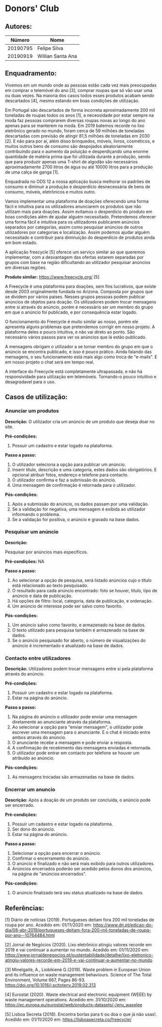# Donors' Club

## Autores:

| Número   | Nome              |
| -------- | ----------------- |
| 20190795 | Felipe Silva      |
| 20190919 | Willian Santa Ana |

## Enquadramento:

Vivemos em um mundo onde as pessoas estão cada vez mais preocupadas em comprar o telemóvel do ano [3], comprar roupas que só vão usar uma ou duas vezes. Na maioria dos casos todos esses produtos acabam sendo descartados [4], mesmo estando em boas condições de utilização.

Em Portugal são descartados de forma incorreta aproximadamente 200 mil toneladas de roupas todos os anos [1], a necessidade por estar sempre na moda faz pessoas comprarem diversas roupas novas ao longo do ano apenas para se manterem na moda. Em 2019 batemos recorde no lixo eletrônico gerado no mundo, foram cerca de 59 milhões de toneladas descartadas com previsão de atingir 81,5 milhões de toneladas em 2030 [2]. E não para por aí, além disso brinquedos, móveis, livros, cosméticos, e muitos outros bens de consumo são despojados aleatoriamente contribuindo para o aumento da poluição e desperdiçando uma enorme quantidade de matéria prima que foi utilizada durante a produção, sendo que para produzir apenas uma T-shirt de algodão são necessários aproximadamente 2700 litros de água ou até 10000 litros para a produção de uma calça de ganga [1].

Enquadrada no ODS 12 a nossa aplicação busca melhorar os padrões de consumo e diminuir a produção e desperdício desnecessária de bens de consumo, móveis, eletrônicos e muitos outro.

Vamos implementar uma plataforma de doações oferecendo uma forma fácil e intuitiva para os utilizadores anunciarem os produtos que não utilizam mais para doações. Assim evitamos o desperdício do produto em boas condições além de ajudar alguém necessitado. Pretendemos oferecer uma forma fácil e intuitiva para os utilizadores publicarem anúncios separados por categorias, assim como pesquisar anúncios de outros utilizadores por categorias e localização. Assim podemos ajudar alguém necessitado e contribuir para diminuição do desperdício de produtos ainda em bom estado.

A aplicação freecycle [5] oferece um serviço similar ao que queremos implementar, com a desvantagem das ofertas estarem separadas por grupos com base na região dificultando ao utilizador pesquisar anúncios em diversas regiões.

**Produto similar:** https://www.freecycle.org/ [5]

A Freecycle é uma plataforma para doações, sem fins lucrativos, que existe desde 2003 originalmente fundada no Arizona. Composta por grupos que se dividem por vários países. Nesses grupos pessoas podem publicar anúncios de objetos para doação. Os utilizadores podem trocar mensagens entre si através do anúncio, porém é necessário ser um membro do grupo em que o anúncio foi publicado, e por consequência estar logado.

O funcionamento do Freecycle é muito similar ao nosso, porém ele apresenta alguns problemas que pretendemos corrigir em nosso projeto.
A plataforma deles e pouco intuitiva, e não vai direto ao ponto. São necessário vários passos para ver os anúncios que lá estão publicado.

A mensagens obrigam o utilizador a se tornar membro do grupo em  que o anúncio se encontra publicado, e isso é pouco prático. Ainda falando das mensagens, o seu funcionamento está mais algo como troca de "e-mails". E em nosso projeto o chat será em tempo real.

A interface do Freecycle está completamente ultrapassada, e não há responsividade para utilização em telemóveis. Tornando-o pouco intuitivo e desagradavel para o uso.



## Casos de utilização:

### Anunciar um produtos

**Descrição:**
O utilizador cria um anúncio de um produto que deseja doar no site.

**Pré-condições:**

1. Possuir um cadastro e estar logado na plataforma.

**Passo a passo:**

1. O utilizador seleciona a opção para publicar um anúncio.
2. Inserir título, descrição e uma categoria, estes dados são obrigatórios. E opcional atribuir fotos, endereço e telefone para contacto.
3. O utilizador confirma e faz a submissão do anúncio.
4. Uma mensagem de confirmação é retornada para o utilizador.

**Pós-condições:**

1. Após a submissão do anúncio, os dados passam por uma validação.
2. Se a validação for negativa, uma mensagem é exibida ao utilizador informando o problema.
3. Se a validação for positiva, o anúncio e gravado na base dados.

### Pesquisar um anúncio

**Descrição:**

Pesquisar por anúncios mais específicos.

**Pré-condições:**
NA

**Passo a passo:**

1. Ao selecionar a opção de pesquisa, será listado anúncios cujo o título está relacionado ao texto pesquisado.
1. O resultado para cada anúncio encontrado: foto se houver, título, tipo de anúncio e data de publicação.
1. Há opções de filtro: local, categoria, data de publicação, e ordenação.
1. Um anúncio de interesse pode ser salvo como favorito.

**Pós-condições:**

1. Um anúncio salvo como favorito, e armazenado na base de dados.
2. O texto utilizado para pesquisa também é armazenado na base de dados.
3. Se o anúncio pesquisado for aberto, o número de visualizações do anúncio é incrementado e atualizado na base de dados.

### Contacto entre utilizadores

**Descrição:**
Utilizadores podem trocar mensagens entre si pela plataforma através do anúncio.

**Pré-condições:**

1. Possuir um cadastro e estar logado na plataforma.
2. Estar na página do anúncio.

**Passo a passo:**

1. Na página do anúncio o utilizador pode enviar uma mensagem diretamente ao anunciante através da plataforma.
2. Ao selecionar a opção para "enviar mensagem", o utilizador pode escrever uma mensagem para o anunciante. E o chat é iniciado entre ambos através do anúncio.
3. O anunciante recebe a mensagem e pode enviar a resposta.
4. A confirmação de recebimento das mensagens enviadas é retornada.
5. O utilizador pode entrar em contacto por telefone se houver um atribuído ao anúncio.

**Pós-condições:**

1. As mensagens trocadas são armazenadas na base de dados.

### Encerrar um anuncio

**Descrição:**
Após a doação de um produto ser concluída, o anúncio pode ser encerrado.

**Pré-condições:**

1. Possuir um cadastro e estar logado na plataforma.
2. Ser dono do anúncio.
3. Estar na página do anúncio.

**Passo a passo:**

1. Selecionar a opção para encerrar o anúncio.
2. Confirmar o encerramento do anúncio.
3. O anúncio é finalizado e não será mais exibido para outros utilizadores.
4. Anúncios encerrados poderão ser acedido pelos donos dos anúncios, na página de "anúncios encerrados".

**Pós-condições:**

1. O anúncio finalizado terá seu status atualizado na base de dados.

## Referências:

[1] Diário de notícias (2019). Portugueses deitam fora 200 mil toneladas de roupa por ano. Acedido em: 01/11/2020 em: https://www.dn.pt/edicao-do-dia/08-abr-2019/portugueses-deitam-fora-200-mil-toneladas-de-roupa-por-ano--10764484.html

[2] Jornal de Negócios (2020). Lixo eletrônico atingiu valores recorde em 2019 e vai continuar a aumentar no mundo. Acedido em: 01/11/2020 em: https://www.jornaldenegocios.pt/sustentabilidade/detalhe/lixo-eletronico-atingiu-valores-recorde-em-2019-e-vai-continuar-a-aumentar-no-mundo

[3] Minelgaitė, A., Liobikienė G.(2019). Waste problem in European Union and its influence on waste management behaviours. Science of The Total Environment, Volume 667, Pages 86-93. https://doi.org/10.1016/j.scitotenv.2019.02.313

[4] Eurostat (2020). Waste electrical and electronic equipment (WEEE) by waste management operations. Acedido em: 31/10/2020 em: https://ec.europa.eu/eurostat/web/products-datasets/-/env_waselee

[5] Lisboa Secreta (2018). Encontra borlas para ti ou doa o que já não usas!. Acedido em: 01/11/2020 em: https://lisboasecreta.co/freecycle/

